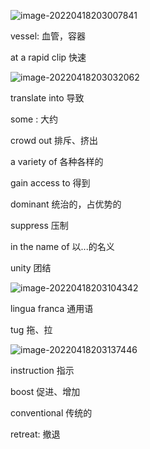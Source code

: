 ![image-20220418203007841](https://notes-imgs.oss-cn-shanghai.aliyuncs.com/note-imgs/image-20220418203007841.png)



vessel:  血管，容器

at a rapid clip   快速









![image-20220418203032062](https://notes-imgs.oss-cn-shanghai.aliyuncs.com/note-imgs/image-20220418203032062.png)



translate into 导致

some : 大约

crowd out 排斥、挤出

a variety of 各种各样的

gain access to 得到

dominant 统治的，占优势的

suppress 压制

in the name of 以...的名义

unity 团结









![image-20220418203104342](https://notes-imgs.oss-cn-shanghai.aliyuncs.com/note-imgs/image-20220418203104342.png)



lingua franca 通用语

tug 拖、拉









![image-20220418203137446](https://notes-imgs.oss-cn-shanghai.aliyuncs.com/note-imgs/image-20220418203137446.png)

instruction 指示

boost 促进、增加

conventional  传统的

retreat: 撤退